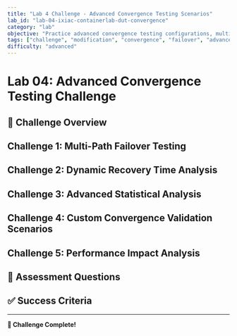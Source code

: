 ```yaml
---
title: "Lab 4 Challenge - Advanced Convergence Testing Scenarios"
lab_id: "lab-04-ixiac-containerlab-dut-convergence"
category: "lab"
objective: "Practice advanced convergence testing configurations, multi-path failover, and complex recovery scenarios."
tags: ["challenge", "modification", "convergence", "failover", "advanced", "multi-path"]
difficulty: "advanced"
---
```


# Lab 04: Advanced Convergence Testing Challenge

## 🚀 Challenge Overview


## Challenge 1: Multi-Path Failover Testing


## Challenge 2: Dynamic Recovery Time Analysis


## Challenge 3: Advanced Statistical Analysis


## Challenge 4: Custom Convergence Validation Scenarios


## Challenge 5: Performance Impact Analysis


## 🎯 Assessment Questions


## ✅ Success Criteria


---

**🎯 Challenge Complete!**
